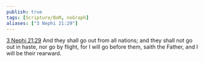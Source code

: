 ```yaml
---
publish: true
tags: [Scripture/BoM, noGraph]
aliases: ["3 Nephi 21:29"]
---
```

[3 Nephi 21:29](https://churchofjesuschrist.org/study/scriptures/bofm/3-ne/21?lang=eng&id=p29#p29) And they shall go out from all nations; and they shall not go out in haste, nor go by flight, for I will go before them, saith the Father, and I will be their rearward.




